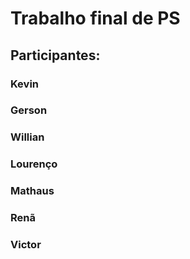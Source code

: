 # Trabalho final de PS
## Participantes:
### Kevin
### Gerson
### Willian
### Lourenço
### Mathaus 
### Renã
### Victor
 
